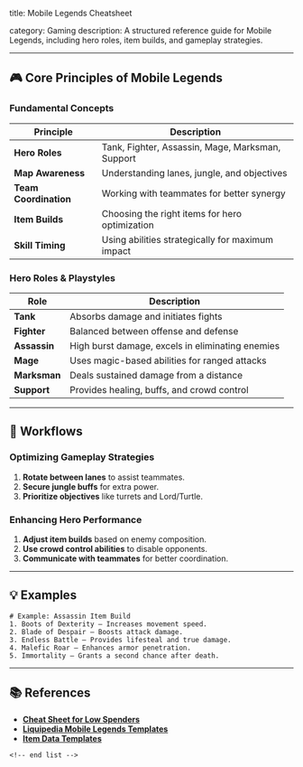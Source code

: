 title: Mobile Legends Cheatsheet

category: Gaming
description: A structured reference guide for Mobile Legends, including hero roles, item builds, and gameplay strategies.

---

## 🎮 **Core Principles of Mobile Legends**

### **Fundamental Concepts**

| Principle                   | Description                                      |
| --------------------------- | ------------------------------------------------ |
| **Hero Roles**        | Tank, Fighter, Assassin, Mage, Marksman, Support |
| **Map Awareness**     | Understanding lanes, jungle, and objectives      |
| **Team Coordination** | Working with teammates for better synergy        |
| **Item Builds**       | Choosing the right items for hero optimization   |
| **Skill Timing**      | Using abilities strategically for maximum impact |

### **Hero Roles & Playstyles**

| Role               | Description                                      |
| ------------------ | ------------------------------------------------ |
| **Tank**     | Absorbs damage and initiates fights              |
| **Fighter**  | Balanced between offense and defense             |
| **Assassin** | High burst damage, excels in eliminating enemies |
| **Mage**     | Uses magic-based abilities for ranged attacks    |
| **Marksman** | Deals sustained damage from a distance           |
| **Support**  | Provides healing, buffs, and crowd control       |

---

## 🔄 **Workflows**

### **Optimizing Gameplay Strategies**

1. **Rotate between lanes** to assist teammates.
2. **Secure jungle buffs** for extra power.
3. **Prioritize objectives** like turrets and Lord/Turtle.

### **Enhancing Hero Performance**

1. **Adjust item builds** based on enemy composition.
2. **Use crowd control abilities** to disable opponents.
3. **Communicate with teammates** for better coordination.

---

## 💡 **Examples**

```plaintext
# Example: Assassin Item Build
1. Boots of Dexterity – Increases movement speed.  
2. Blade of Despair – Boosts attack damage.  
3. Endless Battle – Provides lifesteal and true damage.  
4. Malefic Roar – Enhances armor penetration.  
5. Immortality – Grants a second chance after death.  
```

---

## 📚 **References**

- **[Cheat Sheet for Low Spenders](https://www.reddit.com/r/MobileLegendsGame/comments/12ha8zj/cheat_sheet_for_low_spender/)**
- **[Liquipedia Mobile Legends Templates](https://liquipedia.net/mobilelegends/Category:Templates)**
- **[Item Data Templates](https://mobile-legends.fandom.com/wiki/Category:Item_data_Templates)**

```
<!-- end list -->
```
